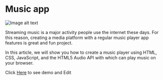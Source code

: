 # Music app

![Image alt text](https://i.ibb.co/dpHBwDR/demo.png) 

Streaming music is a major activity people use the internet these days. For this reason, creating a media platform with a regular music player app features is great and fun project.

In this article, we will show you how to create a music player using HTML, CSS, JavaScript, and the HTML5 Audio API with which can play music on your browser.
 

Click [Here](https://codepen.io/emrankhan016/full/jZQROm) to see demo and Edit



